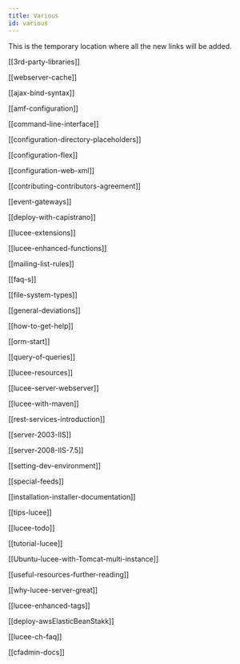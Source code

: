 ```yaml
---
title: Various
id: various
---
```


This is the temporary location where all the new links will be added.

[[3rd-party-libraries]]

[[webserver-cache]]

[[ajax-bind-syntax]]

[[amf-configuration]]

[[command-line-interface]]

[[configuration-directory-placeholders]]

[[configuration-flex]]

[[configuration-web-xml]]

[[contributing-contributors-agreement]]

[[event-gateways]]

[[deploy-with-capistrano]]

[[lucee-extensions]]

[[lucee-enhanced-functions]]

[[mailing-list-rules]]

[[faq-s]]

[[file-system-types]]

[[general-deviations]]

[[how-to-get-help]]

[[orm-start]]

[[query-of-queries]]

[[lucee-resources]]

[[lucee-server-webserver]]

[[lucee-with-maven]]

[[rest-services-introduction]]

[[server-2003-IIS]]

[[server-2008-IIS-7.5]]

[[setting-dev-environment]]

[[special-feeds]]

[[installation-installer-documentation]]

[[tips-lucee]]

[[lucee-todo]]

[[tutorial-lucee]]	

[[Ubuntu-lucee-with-Tomcat-multi-instance]]

[[useful-resources-further-reading]]

[[why-lucee-server-great]]

[[lucee-enhanced-tags]]

[[deploy-awsElasticBeanStakk]]

[[lucee-ch-faq]]

[[cfadmin-docs]]